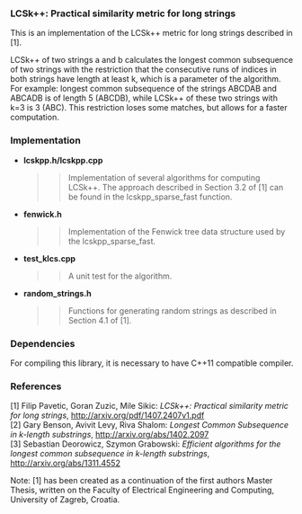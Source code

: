 ### LCSk++: Practical similarity metric for long strings

This is an implementation of the LCSk++ metric for long strings described in [1].

LCSk++ of two strings a and b calculates the longest common subsequence of two strings with
the restriction that the consecutive runs of indices in both strings have length at least k,
which is a parameter of the algorithm. For example: longest common subsequence of the strings
ABCDAB and ABCADB is of length 5 (ABCDB), while LCSk++ of these two strings with k=3 is 3 (ABC).
This restriction loses some matches, but allows for a faster computation.

### Implementation
* __lcskpp.h/lcskpp.cpp__  
   >> Implementation of several algorithms for computing LCSk++. The approach described in Section 3.2 of [1] can be found in the lcskpp_sparse_fast function.
* __fenwick.h__  
   >> Implementation of the Fenwick tree data structure used by the lcskpp_sparse_fast.
* __test_klcs.cpp__  
   >> A unit test for the algorithm.
* __random_strings.h__  
   >> Functions for generating random strings as described in Section 4.1 of [1].

### Dependencies
For compiling this library, it is necessary to have C++11 compatible compiler.

### References
[1] Filip Pavetic, Goran Zuzic, Mile Sikic: _LCSk++: Practical similarity metric for long strings_, http://arxiv.org/pdf/1407.2407v1.pdf  
[2] Gary Benson, Avivit Levy, Riva Shalom: _Longest Common Subsequence in k-length substrings_, http://arxiv.org/abs/1402.2097  
[3] Sebastian Deorowicz, Szymon Grabowski: _Efficient algorithms for the longest common subsequence in k-length substrings_, http://arxiv.org/abs/1311.4552

Note: [1] has been created as a continuation of the first authors Master Thesis, written on the Faculty of Electrical Engineering and Computing, University of Zagreb, Croatia.
